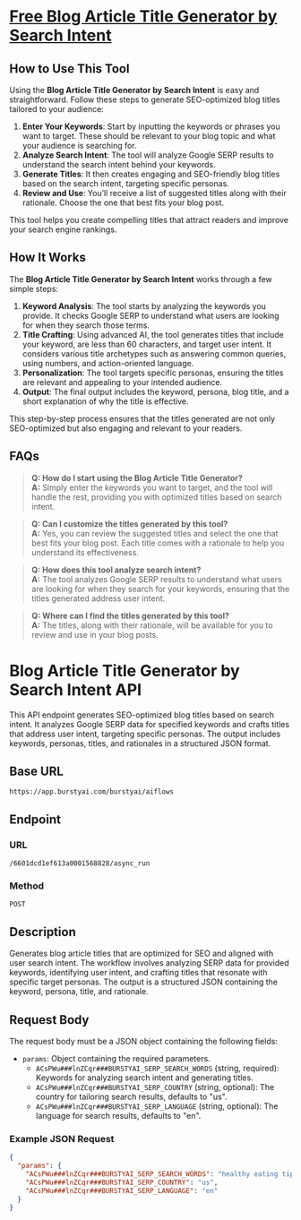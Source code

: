 # [Free Blog Article Title Generator by Search Intent](https://burstyai.com)

## How to Use This Tool

Using the **Blog Article Title Generator by Search Intent** is easy and straightforward. Follow these steps to generate SEO-optimized blog titles tailored to your audience:

1. **Enter Your Keywords**: Start by inputting the keywords or phrases you want to target. These should be relevant to your blog topic and what your audience is searching for.
2. **Analyze Search Intent**: The tool will analyze Google SERP results to understand the search intent behind your keywords.
3. **Generate Titles**: It then creates engaging and SEO-friendly blog titles based on the search intent, targeting specific personas.
4. **Review and Use**: You’ll receive a list of suggested titles along with their rationale. Choose the one that best fits your blog post.

This tool helps you create compelling titles that attract readers and improve your search engine rankings.

## How It Works

The **Blog Article Title Generator by Search Intent** works through a few simple steps:

1. **Keyword Analysis**: The tool starts by analyzing the keywords you provide. It checks Google SERP to understand what users are looking for when they search those terms.
2. **Title Crafting**: Using advanced AI, the tool generates titles that include your keyword, are less than 60 characters, and target user intent. It considers various title archetypes such as answering common queries, using numbers, and action-oriented language.
3. **Personalization**: The tool targets specific personas, ensuring the titles are relevant and appealing to your intended audience.
4. **Output**: The final output includes the keyword, persona, blog title, and a short explanation of why the title is effective.

This step-by-step process ensures that the titles generated are not only SEO-optimized but also engaging and relevant to your readers.

## FAQs

> **Q: How do I start using the Blog Article Title Generator?**  
> **A:** Simply enter the keywords you want to target, and the tool will handle the rest, providing you with optimized titles based on search intent.

> **Q: Can I customize the titles generated by this tool?**  
> **A:** Yes, you can review the suggested titles and select the one that best fits your blog post. Each title comes with a rationale to help you understand its effectiveness.

> **Q: How does this tool analyze search intent?**  
> **A:** The tool analyzes Google SERP results to understand what users are looking for when they search for your keywords, ensuring that the titles generated address user intent.

> **Q: Where can I find the titles generated by this tool?**  
> **A:** The titles, along with their rationale, will be available for you to review and use in your blog posts.


# Blog Article Title Generator by Search Intent API

This API endpoint generates SEO-optimized blog titles based on search intent. It analyzes Google SERP data for specified keywords and crafts titles that address user intent, targeting specific personas. The output includes keywords, personas, titles, and rationales in a structured JSON format.

## Base URL

`https://app.burstyai.com/burstyai/aiflows`

## Endpoint

### URL
`/6601dcd1ef613a0001568828/async_run`

### Method
`POST`

## Description

Generates blog article titles that are optimized for SEO and aligned with user search intent. The workflow involves analyzing SERP data for provided keywords, identifying user intent, and crafting titles that resonate with specific target personas. The output is a structured JSON containing the keyword, persona, title, and rationale.

## Request Body

The request body must be a JSON object containing the following fields:

- `params`: Object containing the required parameters.
  - `ACsPWu###lnZCqr###BURSTYAI_SERP_SEARCH_WORDS` (string, required): Keywords for analyzing search intent and generating titles.
  - `ACsPWu###lnZCqr###BURSTYAI_SERP_COUNTRY` (string, optional): The country for tailoring search results, defaults to "us".
  - `ACsPWu###lnZCqr###BURSTYAI_SERP_LANGUAGE` (string, optional): The language for search results, defaults to "en".

### Example JSON Request

```json
{
  "params": {
    "ACsPWu###lnZCqr###BURSTYAI_SERP_SEARCH_WORDS": "healthy eating tips",
    "ACsPWu###lnZCqr###BURSTYAI_SERP_COUNTRY": "us",
    "ACsPWu###lnZCqr###BURSTYAI_SERP_LANGUAGE": "en"
  }
}
